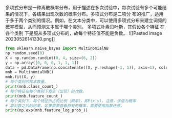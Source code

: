 多项式分布是一种离散概率分布，用于描述在多次试验中，每次试验有多个可能结果的情况下，各结果出现次数的概率分布。多项式分布是二项分 布的推广，适用于多于两个类别的情况。例如，在文本分类中，可以使用多项式分布来建立词频的概率模型，从而预测文本属于哪个类别。 多项式朴素贝叶斯，其假设各个特征 在各个类别 下是服从多项式分布的，故每个特征值不能是负数。
![[Pasted image 20230526141330.png]]
``` python
from sklearn.naive_bayes import MultinomialNB 
np.random.seed(0) 
X = np.random.randint(0, 4, size=(6, 2)) 
y = np.array([0, 0, 0, 1, 1, 1]) 
data = pd.DataFrame(np.concatenate([X, y.reshape(-1, 1)], axis=1), columns=["x1", "x2", "y"]) display(data) 
mnb = MultinomialNB() 
mnb.fit(X, y) 
# 每个类别的样本数量。 
print(mnb.class_count_) 
# 每个特征在每个类别下发生（出现）的次数。 
print(mnb.feature_count_) 
# 每个类别下，每个特征所占的比例（概率），即P(x|y)。注意，该值为概率
# 取对数之后的结果，如果需要查看原有的概率，需要使用指数还原。 
print(np.exp(mnb.feature_log_prob_))
```